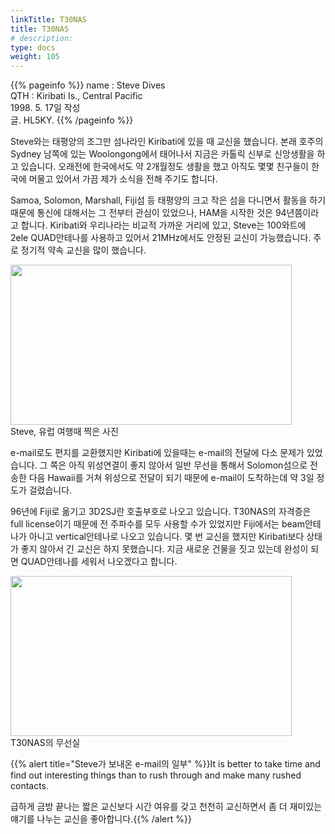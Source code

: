 ```yaml
---
linkTitle: T30NAS
title: T30NAS
# description: 
type: docs
weight: 105
---
```

{{% pageinfo %}}
name : Steve Dives<br>
QTH   : Kiribati Is., Central Pacific<br>
1998. 5. 17일 작성<br>
글. HL5KY.
{{% /pageinfo %}}

Steve와는 태평양의 조그만 섬나라인 Kiribati에 있을 때 교신을 했습니다. 본래 호주의 Sydney 남쪽에 있는 Woolongong에서 태어나서 지금은 카톨릭 신부로 신앙생활을 하고 있습니다. 오래전에 한국에서도 약 2개월정도 생활을 했고 아직도 몇몇 친구들이 한국에 머물고 있어서 가끔 제가 소식을 전해 주기도 합니다.

Samoa, Solomon, Marshall, Fiji섬 등 태평양의 크고 작은 섬을 다니면서 활동을 하기 때문에 통신에 대해서는 그 전부터 관심이 있었으나, HAM을 시작한 것은 94년쯤이라고 합니다. Kiribati와 우리나라는 비교적 가까운 거리에 있고, Steve는 100와트에 2ele QUAD안테나를 사용하고 있어서 21MHz에서도 안정된 교신이 가능했습니다. 주로 정기적 약속 교신을 많이 했습니다.

<img src="/friendship/img/t30nas_1.jpeg" style="width:450px;height:256"><br>
Steve, 유럽 여행때 찍은 사진

e-mail로도 편지를 교환했지만 Kiribati에 있을때는 e-mail의 전달에 다소 문제가 있었습니다. 그 쪽은 아직 위성연결이 좋지 않아서 일반 무선을 통해서 Solomon섬으로 전송한 다음 Hawaii를 거쳐 위성으로 전달이 되기 때문에 e-mail이 도착하는데 약 3일 정도가 걸렸습니다.

96년에 Fiji로 옮기고 3D2SJ란 호출부호로 나오고 있습니다. T30NAS의 자격증은 full license이기 때문에 전 주파수를 모두 사용할 수가 있었지만 Fiji에서는 beam안테나가 아니고 vertical안테나로 나오고 있습니다. 몇 번 교신을 했지만 Kiribati보다 상태가 좋지 않아서 긴 교신은 하지 못했습니다. 지금 새로운 건물을 짓고 있는데 완성이 되면 QUAD안테나를 세워서 나오겠다고 합니다.

<img src="/friendship/img/t30nas_2.jpeg" style="width:450px;height:256"><br>
T30NAS의 무선실

{{% alert title="Steve가 보내온 e-mail의 일부" %}}It is better to take time and find out interesting things than to rush through and make many rushed contacts.

급하게 금방 끝나는 짧은 교신보다 시간 여유를 갖고 천천히 교신하면서 좀 더 재미있는 얘기를 나누는 교신을 좋아합니다.{{% /alert %}}

